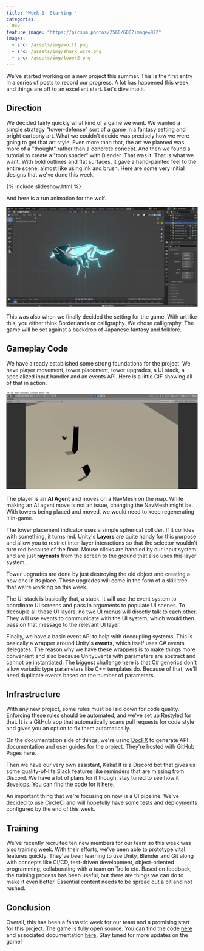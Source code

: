 ```yaml
---
title: "Week 1: Starting "
categories:
- Dev
feature_image: "https://picsum.photos/2560/600?image=872"
images:
  - src: /assets/img/wolf1.png
  - src: /assets/img/shark_wire.png
  - src: /assets/img/tower2.png
---
```


We've started working on a new project this summer. This is the first entry in a series of posts to record our progress. A lot has happened this week, and things are off to an excellent start. Let's dive into it.

<!-- more -->

## Direction

We decided fairly quickly what kind of a game we want. We wanted a simple strategy "tower-defense" sort of a game in a fantasy setting and bright cartoony art. What we couldn't decide was precisely how we were going to get that art style. Even more than that, the art we planned was more of a "thought" rather than a concrete concept. And then we found a tutorial to create a "toon shader" with Blender. That was it. That is what we want. With bold outlines and flat surfaces, it gave a hand-painted feel to the entire scene, almost like using ink and brush. Here are some very initial designs that we've done this week.

{% include slideshow.html %}

And here is a run animation for the wolf.

![wolf_run](/assets/img/wolf_run.gif)

This was also when we finally decided the setting for the game. With art like this, you either think Borderlands or calligraphy. We chose calligraphy. The game will be set against a backdrop of Japanese fantasy and folklore.

## Gameplay Code

We have already established some strong foundations for the project. We have player movement, tower placement, tower upgrades, a UI stack, a specialized input handler and an events API. Here is a little GIF showing all of that in action.

![tower-defense.gif](/assets/img/tower-defense.gif)

The player is an **AI Agent** and moves on a NavMesh on the map. While making an AI agent move is not an issue, changing the NavMesh might be. With towers being placed and moved, we would need to keep regenerating it in-game.

The tower placement indicator uses a simple spherical collider. If it collides with something, it turns red. Unity's **Layers** are quite handy for this purpose and allow you to restrict inter-layer interactions so that the selector wouldn't turn red because of the floor. Mouse clicks are handled by our input system and are just **raycasts** from the screen to the ground that also uses this layer system.

Tower upgrades are done by just destroying the old object and creating a new one in its place. These upgrades will come in the form of a skill tree that we're working on this week.

The UI stack is basically that, a stack. It will use the event system to coordinate UI screens and pass in arguments to populate UI scenes. To decouple all these UI layers, no two UI menus will directly talk to each other. They will use events to communicate with the UI system, which would then pass on that message to the relevant UI layer.

Finally, we have a basic event API to help with decoupling systems. This is basically a wrapper around Unity's **events**, which itself uses C# events delegates. The reason why we have these wrappers is to make things more convenient and also because UnityEvents with parameters are abstract and cannot be instantiated. The biggest challenge here is that C# generics don't allow variadic type parameters like C++ templates do. Because of that, we'll need duplicate events based on the number of parameters.

## Infrastructure

With any new project, some rules must be laid down for code quality. Enforcing these rules should be automated, and we've set up [Restyled](https://github.com/marketplace/restyled-io) for that. It is a GitHub app that automatically scans pull requests for code style and gives you an option to fix them automatically.

On the documentation side of things, we're using [DocFX](https://dotnet.github.io/docfx/) to generate API documentation and user guides for the project. They're hosted with GitHub Pages here.

Then we have our very own assistant, Kaka! It is a Discord bot that gives us some quality-of-life Slack features like reminders that are missing from Discord. We have a lot of plans for it though, stay tuned to see how it develops. You can find the code for it [here](https://github.com/gamedev-iitk/kaka).

An important thing that we're focusing on now is a CI pipeline. We've decided to use [CircleCi](https://circleci.com/) and will hopefully have some tests and deployments configured by the end of this week.

## Training

We've recently recruited ten new members for our team so this week was also training week. With their efforts, we've been able to prototype vital features quickly. They've been learning to use Unity, Blender and Git along with concepts like CI/CD, test-driven development, object-oriented programming, collaborating with a team on Trello etc. Based on feedback, the training process has been useful, but there are things we can do to make it even better. Essential content needs to be spread out a bit and not rushed.

## Conclusion

Overall, this has been a fantastic week for our team and a promising start for this project. The game is fully open source. You can find the code [here](https://github.com/gamedev-iitk/tower-defense) and associated documentation [here](https://gamedev-iitk.github.io/tower-defense/). Stay tuned for more updates on the game!